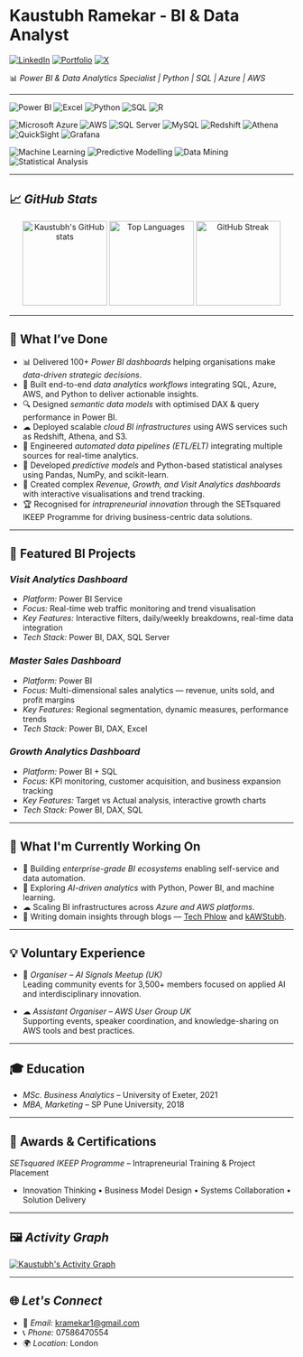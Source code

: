 # Kaustubh Ramekar - BI & Data Analyst

[![LinkedIn](https://img.shields.io/badge/LinkedIn-blue?style=flat-square&logo=linkedin)](https://www.linkedin.com/in/kr28/)
[![Portfolio](https://img.shields.io/badge/Portfolio-003E6B?style=flat-square&logo=vercel)](https://kaustubh-ramekar.vercel.app/)
[![X](https://img.shields.io/badge/X-000000?style=flat-square&logo=x&logoColor=white)](https://x.com/kramekar1)

📊 *Power BI & Data Analytics Specialist | Python | SQL | Azure | AWS*

---

<!-- Core Tech Stack -->
![Power BI](https://img.shields.io/badge/Power_BI-F2C811?style=for-the-badge&logo=powerbi&logoColor=black)
![Excel](https://img.shields.io/badge/Excel-217346?style=for-the-badge&logo=microsoftexcel&logoColor=white)
![Python](https://img.shields.io/badge/Python-3776AB?style=for-the-badge&logo=python&logoColor=white)
![SQL](https://img.shields.io/badge/SQL-336791?style=for-the-badge&logo=databricks&logoColor=white)
![R](https://img.shields.io/badge/R-276DC3?style=for-the-badge&logo=r&logoColor=white)

<!-- Cloud & Database Platforms -->
![Microsoft Azure](https://img.shields.io/badge/Azure-0089D6?style=for-the-badge&logo=microsoftazure&logoColor=white)
![AWS](https://img.shields.io/badge/AWS-FF9900?style=for-the-badge&logo=amazonaws&logoColor=white)
![SQL Server](https://img.shields.io/badge/SQL_Server-CC2927?style=for-the-badge&logo=microsoftsqlserver&logoColor=white)
![MySQL](https://img.shields.io/badge/MySQL-4479A1?style=for-the-badge&logo=mysql&logoColor=white)
![Redshift](https://img.shields.io/badge/AWS_Redshift-8C4FFF?style=for-the-badge&logo=amazonaws&logoColor=white)
![Athena](https://img.shields.io/badge/AWS_Athena-232F3E?style=for-the-badge&logo=amazonaws&logoColor=white)
![QuickSight](https://img.shields.io/badge/AWS_QuickSight-232F3E?style=for-the-badge&logo=amazonquicksight&logoColor=white)
![Grafana](https://img.shields.io/badge/Grafana-F46800?style=for-the-badge&logo=grafana&logoColor=white)

<!-- Analytics & ML -->
![Machine Learning](https://img.shields.io/badge/Machine_Learning-102230?style=for-the-badge&logo=scikitlearn&logoColor=yellow)
![Predictive Modelling](https://img.shields.io/badge/Predictive_Modelling-005571?style=for-the-badge&logo=anaconda&logoColor=white)
![Data Mining](https://img.shields.io/badge/Data_Mining-4A154B?style=for-the-badge&logo=databricks&logoColor=white)
![Statistical Analysis](https://img.shields.io/badge/Statistical_Analysis-21759B?style=for-the-badge&logo=apacheairflow&logoColor=white)

---

## 📈 *GitHub Stats*

<div align="center">
  <img height="150" src="https://github-readme-stats.vercel.app/api?username=kaustubh-ramekar&show_icons=true&theme=radical" alt="Kaustubh's GitHub stats" />
  <img height="150" src="https://github-readme-stats.vercel.app/api/top-langs/?username=kaustubh-ramekar&layout=compact&theme=react&langs_count=6" alt="Top Languages" />
  <img height="150" src="https://github-readme-streak-stats.herokuapp.com?user=kaustubh-ramekar&theme=radical" alt="GitHub Streak" />
</div>

---

## 🚀 What I’ve Done

- 📊 Delivered 100+ *Power BI dashboards* helping organisations make *data-driven strategic decisions*.
- 🧠 Built end-to-end *data analytics workflows* integrating SQL, Azure, AWS, and Python to deliver actionable insights.
- 🔍 Designed *semantic data models* with optimised DAX & query performance in Power BI.
- ☁ Deployed scalable *cloud BI infrastructures* using AWS services such as Redshift, Athena, and S3.
- 🧾 Engineered *automated data pipelines (ETL/ELT)* integrating multiple sources for real-time analytics.
- 🧩 Developed *predictive models* and Python-based statistical analyses using Pandas, NumPy, and scikit-learn.
- 🧮 Created complex *Revenue, Growth, and Visit Analytics dashboards* with interactive visualisations and trend tracking.
- 🏆 Recognised for *intrapreneurial innovation* through the SETsquared IKEEP Programme for driving business-centric data solutions.

---

## 🔧 Featured BI Projects

### *Visit Analytics Dashboard*
- *Platform:* Power BI Service  
- *Focus:* Real-time web traffic monitoring and trend visualisation  
- *Key Features:* Interactive filters, daily/weekly breakdowns, real-time data integration  
- *Tech Stack:* Power BI, DAX, SQL Server

### *Master Sales Dashboard*
- *Platform:* Power BI  
- *Focus:* Multi-dimensional sales analytics — revenue, units sold, and profit margins  
- *Key Features:* Regional segmentation, dynamic measures, performance trends  
- *Tech Stack:* Power BI, DAX, Excel

### *Growth Analytics Dashboard*
- *Platform:* Power BI + SQL  
- *Focus:* KPI monitoring, customer acquisition, and business expansion tracking  
- *Key Features:* Target vs Actual analysis, interactive growth charts  
- *Tech Stack:* Power BI, DAX, SQL

---

## 🧠 What I'm Currently Working On

- 🚀 Building *enterprise-grade BI ecosystems* enabling self-service and data automation.
- 🧮 Exploring *AI-driven analytics* with Python, Power BI, and machine learning.
- ☁ Scaling BI infrastructures across *Azure and AWS platforms*.
- 📘 Writing domain insights through blogs — [Tech Phlow](https://techphlow.blog) and [kAWStubh](https://kawstubh.blog).

---

## 💡 Voluntary Experience

- 🧰 *Organiser – AI Signals Meetup (UK)*  
  Leading community events for 3,500+ members focused on applied AI and interdisciplinary innovation.

- ☁ *Assistant Organiser – AWS User Group UK*  
  Supporting events, speaker coordination, and knowledge-sharing on AWS tools and best practices.

---

## 🎓 Education

- *MSc. Business Analytics* – University of Exeter, 2021  
- *MBA, Marketing* – SP Pune University, 2018

---

## 🏅 Awards & Certifications

*SETsquared IKEEP Programme* – Intrapreneurial Training & Project Placement  
- Innovation Thinking • Business Model Design • Systems Collaboration • Solution Delivery

---

## 🖼 *Activity Graph*
[![Kaustubh's Activity Graph](https://github-readme-activity-graph.vercel.app/graph?username=kaustubh-ramekar&theme=react-dark)](https://github.com/kaustubh-ramekar)

---

## 🌐 *Let's Connect*
- 📧 *Email:* [kramekar1@gmail.com](mailto:kramekar1@gmail.com)  
- 📞 *Phone:* 07586470554  
- 🌍 *Location:* London
